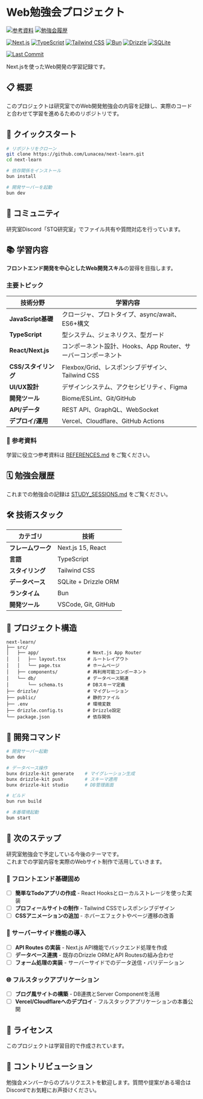 # Web勉強会プロジェクト

[![参考資料](https://img.shields.io/badge/📚_参考資料-REFERENCES-blue?style=popout-square)](./REFERENCES.md)
[![勉強会履歴](https://img.shields.io/badge/🗓️_勉強会履歴-SESSIONS-green?style=popout-square)](./STUDY_SESSIONS.md)

[![Next.js](https://img.shields.io/badge/Next.js-15-black?style=popout&logo=next.js&logoColor=white)](https://nextjs.org/)
[![TypeScript](https://img.shields.io/badge/TypeScript-5.0+-3178c6?style=popout&logo=typescript&logoColor=white)](https://www.typescriptlang.org/)
[![Tailwind CSS](https://img.shields.io/badge/Tailwind_CSS-3.0+-38bdf8?style=popout&logo=tailwind-css&logoColor=white)](https://tailwindcss.com/)
[![Bun](https://img.shields.io/badge/Bun-1.0+-fbf0df?style=popout&logo=bun&logoColor=black)](https://bun.sh/)
[![Drizzle](https://img.shields.io/badge/Drizzle-ORM-c5f74f?style=popout&logo=drizzle&logoColor=black)](https://orm.drizzle.team/)
[![SQLite](https://img.shields.io/badge/SQLite-003b57?style=popout&logo=sqlite&logoColor=white)](https://www.sqlite.org/)

[![Last Commit](https://img.shields.io/github/last-commit/Lunacea/next-learn?style=popout-square&logo=github)](https://github.com/Lunacea/next-learn)

Next.jsを使ったWeb開発の学習記録です。

## 📋 概要

このプロジェクトは研究室でのWeb開発勉強会の内容を記録し、実際のコードと合わせて学習を進めるためのリポジトリです。

## 🚀 クイックスタート

```bash
# リポジトリをクローン
git clone https://github.com/Lunacea/next-learn.git
cd next-learn

# 依存関係をインストール
bun install

# 開発サーバーを起動
bun dev
```

## 💬 コミュニティ

研究室Discord「STQ研究室」でファイル共有や質問対応を行っています。

## 📚 学習内容

**フロントエンド開発を中心としたWeb開発スキル**の習得を目指します。

### 主要トピック

| 技術分野                   | 学習内容                                                      |
| -------------------------- | ------------------------------------------------------------- |
| **JavaScript基礎**   | クロージャ、プロトタイプ、async/await、ES6+構文               |
| **TypeScript**       | 型システム、ジェネリクス、型ガード                            |
| **React/Next.js**    | コンポーネント設計、Hooks、App Router、サーバーコンポーネント |
| **CSS/スタイリング** | Flexbox/Grid、レスポンシブデザイン、Tailwind CSS             |
| **UI/UX設計**        | デザインシステム、アクセシビリティ、Figma                     |
| **開発ツール**       | Biome/ESLint、Git/GitHub             |
| **API/データ**       | REST API、GraphQL、WebSocket                                   |
| **デプロイ/運用**    | Vercel、Cloudflare、GitHub Actions                    |

### 📖 参考資料

学習に役立つ参考資料は [REFERENCES.md](./REFERENCES.md) をご覧ください。

## 🗓️ 勉強会履歴

これまでの勉強会の記録は [STUDY_SESSIONS.md](./STUDY_SESSIONS.md) をご覧ください。

## 🛠️ 技術スタック

| カテゴリ                 | 技術                 |
| ------------------------ | -------------------- |
| **フレームワーク** | Next.js 15, React    |
| **言語**           | TypeScript           |
| **スタイリング**   | Tailwind CSS         |
| **データベース**   | SQLite + Drizzle ORM |
| **ランタイム**     | Bun                  |
| **開発ツール**     | VSCode, Git, GitHub  |

## 📁 プロジェクト構造

```text
next-learn/
├── src/
│   ├── app/                  # Next.js App Router
│   │   ├── layout.tsx        # ルートレイアウト
│   │   └── page.tsx          # ホームページ
│   ├── components/           # 再利用可能コンポーネント
│   └── db/                   # データベース関連
│       └── schema.ts         # DBスキーマ定義
├── drizzle/                  # マイグレーション
├── public/                   # 静的ファイル
├── .env                      # 環境変数
├── drizzle.config.ts         # Drizzle設定
└── package.json              # 依存関係
```

## 🔧 開発コマンド

```bash
# 開発サーバー起動
bun dev

# データベース操作
bunx drizzle-kit generate    # マイグレーション生成
bunx drizzle-kit push        # スキーマ適用
bunx drizzle-kit studio      # DB管理画面

# ビルド
bun run build

# 本番環境起動
bun start
```

## 🎯 次のステップ

研究室勉強会で予定している今後のテーマです。  
これまでの学習内容を実際のWebサイト制作で活用していきます。

### 📱 フロントエンド基礎固め
- [ ] **簡単なTodoアプリの作成** - React Hooksとローカルストレージを使った実装
- [ ] **プロフィールサイトの制作** - Tailwind CSSでレスポンシブデザイン
- [ ] **CSSアニメーションの追加** - ホバーエフェクトやページ遷移の改善

### 🔗 サーバーサイド機能の導入
- [ ] **API Routes の実装** - Next.js API機能でバックエンド処理を作成
- [ ] **データベース連携** - 既存のDrizzle ORMとAPI Routesの組み合わせ
- [ ] **フォーム処理の実装** - サーバーサイドでのデータ送信・バリデーション

### 🌐 フルスタックアプリケーション
- [ ] **ブログ風サイトの構築** - DB連携とServer Componentを活用
- [ ] **Vercel/Cloudflareへのデプロイ** - フルスタックアプリケーションの本番公開

## 📄 ライセンス

このプロジェクトは学習目的で作成されています。

## 🤝 コントリビューション

勉強会メンバーからのプルリクエストを歓迎します。質問や提案がある場合はDiscordでお気軽にお声掛けください。
